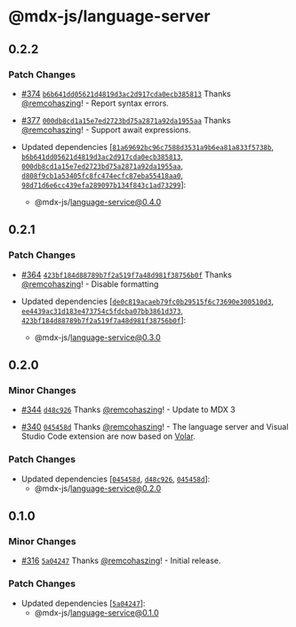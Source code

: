 # @mdx-js/language-server

## 0.2.2

### Patch Changes

- [#374](https://github.com/mdx-js/mdx-analyzer/pull/374) [`b6b641dd05621d4819d3ac2d917cda0ecb385813`](https://github.com/mdx-js/mdx-analyzer/commit/b6b641dd05621d4819d3ac2d917cda0ecb385813) Thanks [@remcohaszing](https://github.com/remcohaszing)! - Report syntax errors.

- [#377](https://github.com/mdx-js/mdx-analyzer/pull/377) [`000db8cd1a15e7ed2723bd75a2871a92da1955aa`](https://github.com/mdx-js/mdx-analyzer/commit/000db8cd1a15e7ed2723bd75a2871a92da1955aa) Thanks [@remcohaszing](https://github.com/remcohaszing)! - Support await expressions.

- Updated dependencies [[`81a69692bc96c7588d3531a9b6ea81a833f5738b`](https://github.com/mdx-js/mdx-analyzer/commit/81a69692bc96c7588d3531a9b6ea81a833f5738b), [`b6b641dd05621d4819d3ac2d917cda0ecb385813`](https://github.com/mdx-js/mdx-analyzer/commit/b6b641dd05621d4819d3ac2d917cda0ecb385813), [`000db8cd1a15e7ed2723bd75a2871a92da1955aa`](https://github.com/mdx-js/mdx-analyzer/commit/000db8cd1a15e7ed2723bd75a2871a92da1955aa), [`d808f9cb1a53405fc8fc474ecfc87eba55418aa0`](https://github.com/mdx-js/mdx-analyzer/commit/d808f9cb1a53405fc8fc474ecfc87eba55418aa0), [`98d71d6e6cc439efa289097b134f843c1ad73299`](https://github.com/mdx-js/mdx-analyzer/commit/98d71d6e6cc439efa289097b134f843c1ad73299)]:
  - @mdx-js/language-service@0.4.0

## 0.2.1

### Patch Changes

- [#364](https://github.com/mdx-js/mdx-analyzer/pull/364) [`423bf184d88789b7f2a519f7a48d981f38756b0f`](https://github.com/mdx-js/mdx-analyzer/commit/423bf184d88789b7f2a519f7a48d981f38756b0f) Thanks [@remcohaszing](https://github.com/remcohaszing)! - Disable formatting

- Updated dependencies [[`de0c819acaeb79fc0b29515f6c73690e300510d3`](https://github.com/mdx-js/mdx-analyzer/commit/de0c819acaeb79fc0b29515f6c73690e300510d3), [`ee4439ac31d183e473754c5fdcba07bb3861d373`](https://github.com/mdx-js/mdx-analyzer/commit/ee4439ac31d183e473754c5fdcba07bb3861d373), [`423bf184d88789b7f2a519f7a48d981f38756b0f`](https://github.com/mdx-js/mdx-analyzer/commit/423bf184d88789b7f2a519f7a48d981f38756b0f)]:
  - @mdx-js/language-service@0.3.0

## 0.2.0

### Minor Changes

- [#344](https://github.com/mdx-js/mdx-analyzer/pull/344) [`d48c926`](https://github.com/mdx-js/mdx-analyzer/commit/d48c926b2a5c21cc764a865f18ea6cb7ff18daad) Thanks [@remcohaszing](https://github.com/remcohaszing)! - Update to MDX 3

- [#340](https://github.com/mdx-js/mdx-analyzer/pull/340) [`045458d`](https://github.com/mdx-js/mdx-analyzer/commit/045458d1e43909207837bf6e3c6782367c2b70a8) Thanks [@remcohaszing](https://github.com/remcohaszing)! - The language server and Visual Studio Code extension are now based on [Volar](https://volarjs.dev).

### Patch Changes

- Updated dependencies [[`045458d`](https://github.com/mdx-js/mdx-analyzer/commit/045458d1e43909207837bf6e3c6782367c2b70a8), [`d48c926`](https://github.com/mdx-js/mdx-analyzer/commit/d48c926b2a5c21cc764a865f18ea6cb7ff18daad), [`045458d`](https://github.com/mdx-js/mdx-analyzer/commit/045458d1e43909207837bf6e3c6782367c2b70a8)]:
  - @mdx-js/language-service@0.2.0

## 0.1.0

### Minor Changes

- [#316](https://github.com/mdx-js/mdx-analyzer/pull/316) [`5a04247`](https://github.com/mdx-js/mdx-analyzer/commit/5a0424707eef03a24aa15dffade882d118d55421) Thanks [@remcohaszing](https://github.com/remcohaszing)! - Initial release.

### Patch Changes

- Updated dependencies [[`5a04247`](https://github.com/mdx-js/mdx-analyzer/commit/5a0424707eef03a24aa15dffade882d118d55421)]:
  - @mdx-js/language-service@0.1.0
